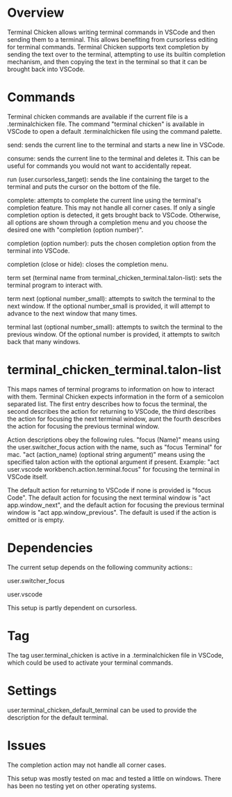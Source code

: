 # Overview
Terminal Chicken allows writing terminal commands in VSCode and then sending them to a terminal. This allows benefiting from cursorless editing for terminal commands. Terminal Chicken supports text completion by sending the text over to the terminal, attempting to use its builtin completion mechanism, and then copying the text in the terminal so that it can be brought back into VSCode.

# Commands
Terminal chicken commands are available if the current file is a .terminalchicken file. The command "terminal chicken" is available in VSCode to open a default .terminalchicken file using the command palette.

send: sends the current line to the terminal and starts a new line in VSCode.

consume: sends the current line to the terminal and deletes it. This can be useful for commands you would not want to accidentally repeat.

run (user.cursorless_target): sends the line containing the target to the terminal and puts the cursor on the bottom of the file.

complete: attempts to complete the current line using the terminal's completion feature. This may not handle all corner cases. If only a single completion option is detected, it gets brought back to VSCode. Otherwise, all options are shown through a completion menu and you choose the desired one with "completion (option number)". 

completion (option number): puts the chosen completion option from the terminal into VSCode.

completion (close or hide): closes the completion menu.

term set (terminal name from terminal_chicken_terminal.talon-list): sets the terminal program to interact with.

term next (optional number_small): attempts to switch the terminal to the next window. If the optional number_small is provided, it will attempt to advance to the next window that many times.

terminal last (optional number_small): attempts to switch the terminal to the previous window. Of the optional number is provided, it attempts to switch back that many windows.

# terminal_chicken_terminal.talon-list
This maps names of terminal programs to information on how to interact with them. Terminal Chicken expects information in the form of a semicolon separated list. The first entry describes how to focus the terminal, the second describes the action for returning to VSCode, the third describes the action for focusing the next terminal window, aunt the fourth describes the action for focusing the previous terminal window. 

Action descriptions obey the following rules. "focus (Name)" means using the user.switcher_focus action with the name, such as "focus Terminal" for mac. "act (action_name) (optional string argument)" means using the specified talon action with the optional argument if present. Example: "act user.vscode workbench.action.terminal.focus" for focusing the terminal in VSCode itself. 

The default action for returning to VSCode if none is provided is "focus Code". The default action for focusing the next terminal window is "act app.window_next", and the default action for focusing the previous terminal window is "act app.window_previous". The default is used if the action is omitted or is empty.

# Dependencies
The current setup depends on the following community actions::

user.switcher_focus

user.vscode

This setup is partly dependent on cursorless. 

# Tag
The tag user.terminal_chicken is active in a .terminalchicken file in VSCode, which could be used to activate your terminal commands.

# Settings
user.terminal_chicken_default_terminal can be used to provide the description for the default terminal. 

# Issues
The completion action may not handle all corner cases.

This setup was mostly tested on mac and tested a little on windows. There has been no testing yet on other operating systems. 